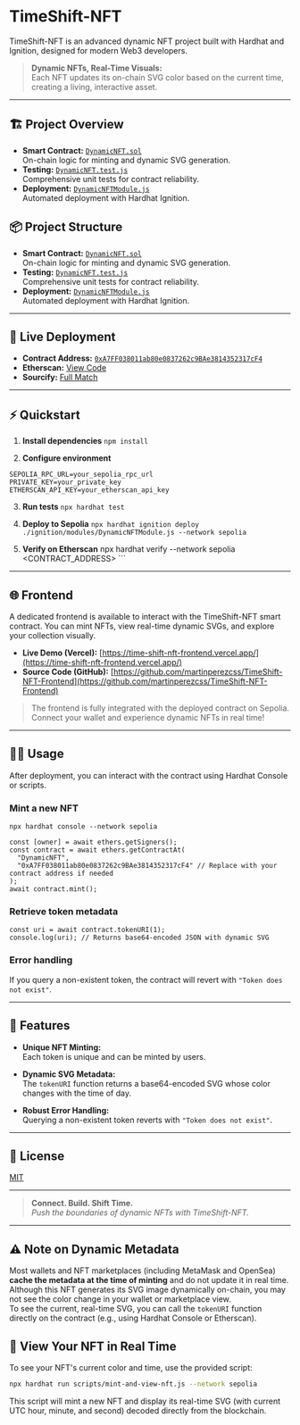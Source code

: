 # TimeShift-NFT
TimeShift-NFT is an advanced dynamic NFT project built with Hardhat and Ignition, designed for modern Web3 developers.

> **Dynamic NFTs, Real-Time Visuals:**  
> Each NFT updates its on-chain SVG color based on the current time, creating a living, interactive asset.

---

## 🏗️ Project Overview

- **Smart Contract:** [`DynamicNFT.sol`](contracts/DynamicNFT.sol)  
    On-chain logic for minting and dynamic SVG generation.
- **Testing:** [`DynamicNFT.test.js`](test/DynamicNFT.test.js)  
    Comprehensive unit tests for contract reliability.
- **Deployment:** [`DynamicNFTModule.js`](ignition/modules/DynamicNFTModule.js)  
    Automated deployment with Hardhat Ignition.

## 📦 Project Structure

- **Smart Contract:** [`DynamicNFT.sol`](contracts/DynamicNFT.sol)  
    On-chain logic for minting and dynamic SVG generation.
- **Testing:** [`DynamicNFT.test.js`](test/DynamicNFT.test.js)  
    Comprehensive unit tests for contract reliability.
- **Deployment:** [`DynamicNFTModule.js`](ignition/modules/DynamicNFTModule.js)  
    Automated deployment with Hardhat Ignition.

---

## 🚀 Live Deployment

- **Contract Address:** [`0xA7FF038011ab80e0837262c9BAe3814352317cF4`](https://sepolia.etherscan.io/address/0xA7FF038011ab80e0837262c9BAe3814352317cF4)
- **Etherscan:** [View Code](https://sepolia.etherscan.io/address/0xA7FF038011ab80e0837262c9BAe3814352317cF4#code)
- **Sourcify:** [Full Match](https://repo.sourcify.dev/contracts/full_match/11155111/0xA7FF038011ab80e0837262c9BAe3814352317cF4/)

---

## ⚡ Quickstart

1. **Install dependencies**
        ```
        npm install
        ```

2. **Configure environment**
```
SEPOLIA_RPC_URL=your_sepolia_rpc_url
PRIVATE_KEY=your_private_key
ETHERSCAN_API_KEY=your_etherscan_api_key
```

3. **Run tests**
        ```
        npx hardhat test
        ```

4. **Deploy to Sepolia**
        ```
        npx hardhat ignition deploy ./ignition/modules/DynamicNFTModule.js --network sepolia
        ```

5. **Verify on Etherscan**
        npx hardhat verify --network sepolia <CONTRACT_ADDRESS>
        ```

---

## 🌐 Frontend

A dedicated frontend is available to interact with the TimeShift-NFT smart contract. You can mint NFTs, view real-time dynamic SVGs, and explore your collection visually.

- **Live Demo (Vercel):** [https://time-shift-nft-frontend.vercel.app/](https://time-shift-nft-frontend.vercel.app/)
- **Source Code (GitHub):** [https://github.com/martinperezcss/TimeShift-NFT-Frontend](https://github.com/martinperezcss/TimeShift-NFT-Frontend)

> The frontend is fully integrated with the deployed contract on Sepolia. Connect your wallet and experience dynamic NFTs in real time!

---

## 🧑‍💻 Usage

After deployment, you can interact with the contract using Hardhat Console or scripts.

### Mint a new NFT

```
npx hardhat console --network sepolia
```

```
const [owner] = await ethers.getSigners();
const contract = await ethers.getContractAt(
  "DynamicNFT",
  "0xA7FF038011ab80e0837262c9BAe3814352317cF4" // Replace with your contract address if needed
);
await contract.mint();
```

### Retrieve token metadata

```
const uri = await contract.tokenURI(1);
console.log(uri); // Returns base64-encoded JSON with dynamic SVG
```

### Error handling

If you query a non-existent token, the contract will revert with `"Token does not exist"`.

---

## 📝 Features

- **Unique NFT Minting:**  
    Each token is unique and can be minted by users.

- **Dynamic SVG Metadata:**  
    The `tokenURI` function returns a base64-encoded SVG whose color changes with the time of day.

- **Robust Error Handling:**  
    Querying a non-existent token reverts with `"Token does not exist"`.

---

## 📄 License

[MIT](LICENSE)

---

> **Connect. Build. Shift Time.**  
> _Push the boundaries of dynamic NFTs with TimeShift-NFT._

---

## ⚠️ Note on Dynamic Metadata

Most wallets and NFT marketplaces (including MetaMask and OpenSea) **cache the metadata at the time of minting** and do not update it in real time.  
Although this NFT generates its SVG image dynamically on-chain, you may not see the color change in your wallet or marketplace view.  
To see the current, real-time SVG, you can call the `tokenURI` function directly on the contract (e.g., using Hardhat Console or Etherscan).

## 👀 View Your NFT in Real Time

To see your NFT's current color and time, use the provided script:

```sh
npx hardhat run scripts/mint-and-view-nft.js --network sepolia
```

This script will mint a new NFT and display its real-time SVG (with current UTC hour, minute, and second) decoded directly from the blockchain.
